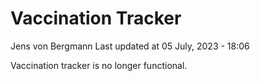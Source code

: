 Vaccination Tracker
================
Jens von Bergmann
Last updated at 05 July, 2023 - 18:06

Vaccination tracker is no longer functional.
